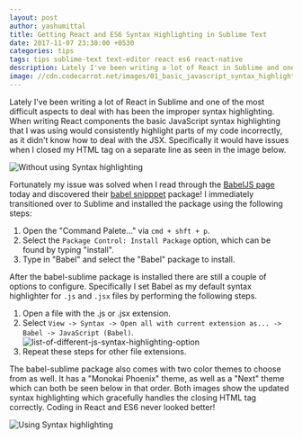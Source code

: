 ```yaml
---
layout: post
author: yashumittal
title: Getting React and ES6 Syntax Highlighting in Sublime Text
date: 2017-11-07 23:30:00 +0530
categories: tips
tags: tips sublime-text text-editor react es6 react-native
description: Lately I've been writing a lot of React in Sublime and one of the most difficult aspects to deal with has been the improper syntax highlighting.
image: //cdn.codecarrot.net/images/01_basic_javascript_syntax_highlighting-1.png
---
```


Lately I've been writing a lot of React in Sublime and one of the most difficult aspects to deal with has been the improper syntax highlighting. When writing React components the basic JavaScript syntax highlighting that I was using would consistently highlight parts of my code incorrectly, as it didn't know how to deal with the JSX. Specifically it would have issues when I closed my HTML tag on a separate line as seen in the image below.

![Without using Syntax highlighting](//cdn.codecarrot.net/images/01_basic_javascript_without_syntax_highlighting.png)

Fortunately my issue was solved when I read through the [BabelJS page](//www.babeljs.com/) today and discovered their [babel snipppet](//packagecontrol.io/packages/Babel%20Snippets) package! I immediately transitioned over to Sublime and installed the package using the following steps:

1. Open the "Command Palete..." via `cmd + shft + p`.
2. Select the `Package Control: Install Package` option, which can be found by typing "install".
3. Type in "Babel" and select the "Babel" package to install.

After the babel-sublime package is installed there are still a couple of options to configure. Specifically I set Babel as my default syntax highlighter for `.js` and `.jsx` files by performing the following steps.

1. Open a file with the .js or .jsx extension.
2. Select  `View -> Syntax -> Open all with current extension as... -> Babel -> JavaScript (Babel)`.
![list-of-different-js-syntax-highlighting-option](//cdn.codecarrot.net/images/list-of-different-js-syntax-highlighting-option.png)
3. Repeat these steps for other file extensions.

The babel-sublime package also comes with two color themes to choose from as well. It has a "Monokai Phoenix" theme, as well as a "Next" theme which can both be seen below in that order. Both images show the updated syntax highlighting which gracefully handles the closing HTML tag correctly. Coding in React and ES6 never looked better!

![Using Syntax highlighting](//cdn.codecarrot.net/images/01_basic_javascript_syntax_highlighting-1.png)
